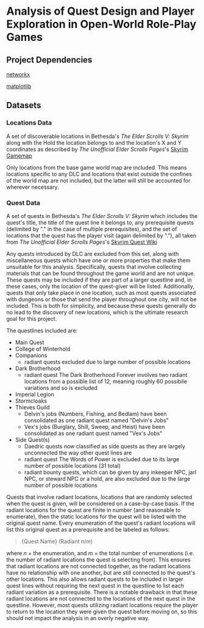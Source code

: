 # Analysis of Quest Design and Player Exploration in Open-World Role-Play Games

## Project Dependencies
[networkx](https://networkx.org/)

[matplotlib](http://matplotlib.org/)

## Datasets
    
### Locations Data
A set of discoverable locations in Bethesda's _The Elder Scrolls V: Skyrim_ along with the Hold the location belongs to and the location's X and Y coordinates
as described by _The Unofficial Elder Scrolls Pages_'s [Skyrim Gamemap](https://gamemap.uesp.net/sr/?world=skyrim&layer=day&x=28700&y=-53550&zoom=1.914)

Only locations from the base game world map are included. This means locations specific to any DLC and locations that exist outside the confines of the world map are not included, but the latter will still be accounted for wherever necessary.

### Quest Data
A set of quests in Bethesda's _The Elder Scrolls V: Skyrim_ which includes the quest's title, the title of the quest line it belongs to, any prerequisite quests (delimited by "." in the case of multiple prerequisites), and the set of locations that the quest has the player visit (again delimited by "."), all taken from _The Unofficial Elder Scrolls Pages_'s [Skyrim Quest Wiki](https://en.uesp.net/wiki/Skyrim:Quests)

Any quests introduced by DLC are excluded from this set, along with miscellaneous quests which have one or more properties that make them unsuitable for this analysis. Specifically, quests that involve collecting materials that can be found throughout the game world and are not unique. These quests may be included if they are part of a larger questline and, in these cases, only the location of the quest-giver will be listed. Additionally, quests that only take place in one location, such as most quests associated with dungeons or those that send the player throughout one city, will not be included. This is both for simplicity, and because these quests generally do no lead to the discovery of new locations, which is the ultimate research goal for this project.

The questlines included are: 
- Main Quest
- College of Winterhold
- Companions
    - radiant quests excluded due to large number of possible locations
- Dark Brotherhood
    - radiant quest The Dark Brotherhood Forever involves two radiant locations from a possible list of 12, meaning roughly 60 possibile variations and so is excluded
- Imperial Legion
- Stormcloaks
- Thieves Guild
    - Delvin's jobs (Numbers, Fishing, and Bedlam) have been consolidated as one radiant quest named "Delvin's Jobs"
    - Vex's jobs (Burglary, Shill, Sweep, and Heist) have been consolidated as one radiant quest named "Vex's Jobs"
- Side Quest(s)
    - Daedric quests now classified as side quests as they are largely unconnected the way other quest lines are
    - radiant quest The Words of Power is excluded due to its large number of possible locations (31 total)
    - radiant bounty quests, which can be given by any inkeeper NPC, jarl NPC, or steward NPC or a hold, are also excluded due to the large number of possible locations



Quests that involve radiant locations, locations that are randomly selected when the quest is given, will be considered on a case-by-case basis. If the radiant locations for the quest are finite in number (and reasonable to enumerate), then the static locations for the quest will be listed with the original quest name. Every enumeration of the quest's radiant locations will list this original quest as a prerequisite and be labeled as follows:

>{Quest Name} (Radiant *n*/*m*)

where *n* = the enumeration, and *m* = the total number of enumerations (i.e. the number of radiant locations the quest is selecting from). This ensures that radiant locations are not connected together, as the radiant locations have no relationship with one another, but are still connected to the quest's other locations. This also allows radiant quests to be included in larger quest lines without requiring the next quest in the questline to list each radiant variation as a prerequisite. There is a notable drawback in that these radiant locations are not connected to the locations of the next quest in the questline. However, most quests utilizing radiant locations require the player to return to the location they were given the quest before moving on, so this should not impact the analysis in an overly negative way.

